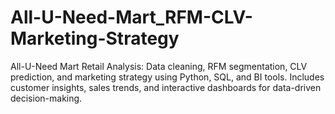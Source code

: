 # All-U-Need-Mart_RFM-CLV-Marketing-Strategy
All-U-Need Mart Retail Analysis: Data cleaning, RFM segmentation, CLV prediction, and marketing strategy using Python, SQL, and BI tools. Includes customer insights, sales trends, and interactive dashboards for data-driven decision-making. 
